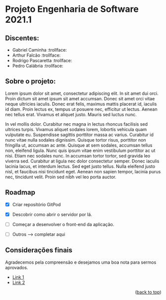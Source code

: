 # Projeto Engenharia de Software 2021.1

## Discentes:
* Gabriel Caminha :trollface:
* Arthur Falcão :trollface:
* Rodrigo Pascaretta :trollface:
* Pedro Calábria :trollface:

## Sobre o projeto: 

Lorem ipsum dolor sit amet, consectetur adipiscing elit. In sit amet dui orci. Proin dictum sit amet ipsum sit amet accumsan. Donec sit amet orci vitae neque ultricies iaculis. Donec erat felis, maximus mattis placerat id, iaculis id diam. Proin lectus ex, tempus ut posuere nec, efficitur ut lectus. Aenean nec tellus erat. Vivamus et aliquet justo. Mauris sed luctus nunc.

In vel mollis dolor. Curabitur nec magna in lectus rhoncus facilisis sed ultrices turpis. Vivamus aliquet sodales lorem, lobortis vehicula quam vulputate eu. Suspendisse sagittis porttitor massa ac varius. Curabitur id nunc vitae nulla sodales dignissim. Quisque tortor risus, porttitor non fringilla ut, accumsan ac ante. Quisque at sem sodales, accumsan tellus non, eleifend ligula. Nunc quis ipsum vitae enim vestibulum porttitor ac ut nisi. Etiam nec sodales nunc. In accumsan tortor tortor, sed gravida leo viverra sed. Curabitur at ligula nec dolor consectetur semper. Donec iaculis lacinia lacus, et interdum lectus. Sed eget justo tellus. Nulla eleifend justo nisl, et faucibus nisi tincidunt eget. Aenean non sapien tempor, lacinia purus nec, tincidunt velit. Proin sed nibh vel leo porta auctor.

## Roadmap

- [x] Criar reposítório GitPod
- [x] Descobrir como abrir o servidor por lá.
- [ ] Começar a desenvolver o front-end da aplicação.
- [ ] Outros --> completar aqui


## Considerações finais

Agradecemos pela compreensão e desejamos uma boa nota para sermos aprovados.

* [Link 1](https://www.youtube.com/watch?v=EqCQc7_23So&ab_channel=J%C3%A9ssicaOliveira)
* [Link 2](https://www.youtube.com/watch?v=KwM4yOwMls4&ab_channel=30PRAUM)

<p align="right">(<a href="#top">back to top</a>)</p>

